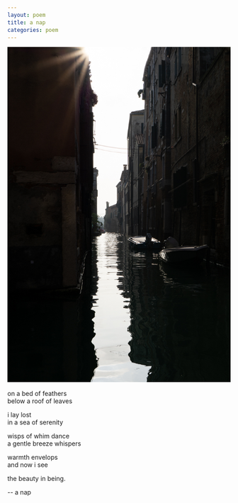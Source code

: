```yaml
---
layout: poem
title: a nap
categories: poem
---
```


<img src="/assets/images/venice-2.JPG">

on a bed of feathers \
below a roof of leaves

i lay lost \
in a sea of serenity

wisps of whim dance \
a gentle breeze whispers

warmth envelops \
and now i see

the beauty in being.

-- a nap

